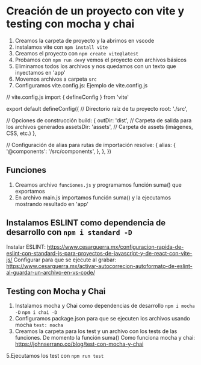 # Creación de un proyecto con vite y testing con mocha y chai
1. Creamos la carpeta de proyecto y la abrimos en vscode
2. instalamos vite con `npm install vite`
3. Creamos el proyecto con `npm create vite@latest`
4. Probamos con `npm run dev`y vemos el proyecto con archivos básicos
5. Eliminamos todos los archivos y nos quedamos con un texto que inyectamos en 'app'
6. Movemos archivos a carpeta `src`
7. Configuramos vite.config.js:
   Ejemplo de vite.config.js

  // vite.config.js
import { defineConfig } from 'vite'

export default defineConfig({
  // Directorio raíz de tu proyecto
  root: './src',
  
  // Opciones de construcción
  build: {
    outDir: 'dist',  // Carpeta de salida para los archivos generados
    assetsDir: 'assets',  // Carpeta de assets (imágenes, CSS, etc.)
  },
  
  // Configuración de alias para rutas de importación
  resolve: {
    alias: {
      '@components': '/src/components',
    },
  },
})

## Funciones

1. Creamos archivo `funciones.js` y programamos función suma() que exportamos
2.  En archivo main.js importamos función suma() y la ejecutamos mostrando resultado en 'app'

## Instalamos ESLINT como dependencia de desarrollo con `npm i standard -D`
  Instalar ESLINT:
    https://www.cesarguerra.mx/configuracion-rapida-de-eslint-con-standard-js-para-proyectos-de-javascript-y-de-react-con-vite-js/
  Configurar para que se ejecute al grabar:
    https://www.cesarguerra.mx/activar-autocorrecion-autoformato-de-eslint-al-guardar-un-archivo-en-vs-code/
 
 ## Testing con Mocha y Chai
 1. Instalamos mocha y Chai como dependencias de desarrollo
 `npm i mocha -D`
 `npm i chai -D`
2. Configuramos package.json para que se ejecuten los archivos usando mocha `test: mocha`
3. Creamos la carpeta para los test y un archivo con los tests de las funciones. De momento la función suma()
  Como funciona mocha y chai: https://johnserrano.co/blog/test-con-mocha-y-chai

5.Ejecutamos los test con `npm run test` 